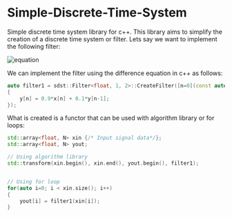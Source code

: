 # Simple-Discrete-Time-System

Simple discrete time system library for c++. This library aims to simplify the creation of a discrete time system or filter.
Lets say we want to implement the following filter:

![equation](https://latex.codecogs.com/png.image?\inline&space;\dpi{110}\bg{white}y[n]=0.9\times&space;x[n]&plus;0.1\times&space;y[n-1])

We can implement the filter using the difference equation in c++ as follows:
```c++
auto filter1 = sdst::Filter<float, 1, 2>::CreateFilter([n=0](const auto& x, auto& y)
{
    y[n] = 0.9*x[n] + 0.1*y[n-1];
});
```
What is created is a functor that can be used with algorithm library or for loops:
```c++
std::array<float, N> xin {/* Input signal data*/};
std::array<float, N> yout;

// Using algorithm library
std::transform(xin.begin(), xin.end(), yout.begin(), filter1);


// Using for loop
for(auto i=0; i < xin.size(); i++)
{
    yout[i] = filter1(xin[i]);
}
```